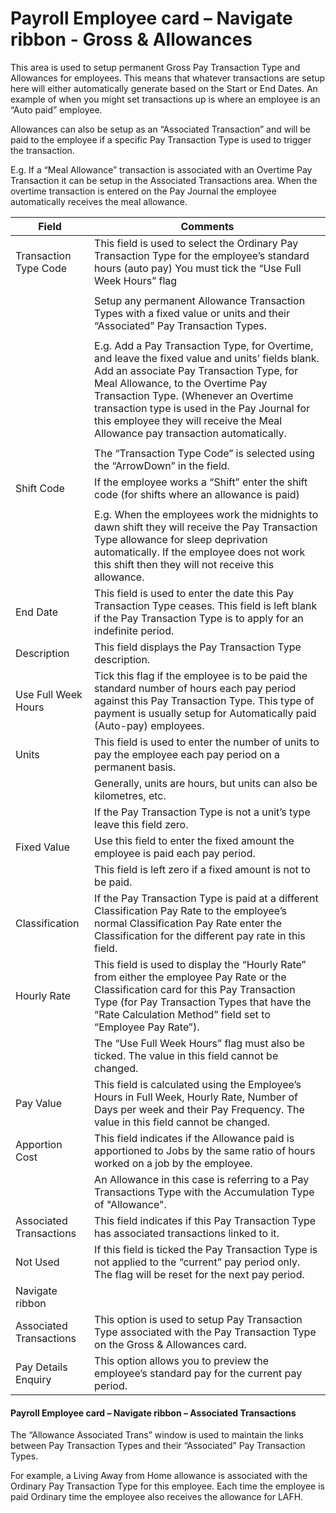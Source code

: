 # Payroll Employee card – Navigate ribbon - Gross & Allowances

This area is used to setup permanent Gross Pay Transaction Type and Allowances for employees.   This means that whatever transactions are setup here will either automatically generate based on the Start or End Dates.  An example of when you might set transactions up is where an employee is an “Auto paid” employee.  

Allowances can also be setup as an “Associated Transaction” and will be paid to the employee if a specific Pay Transaction Type is used to trigger the transaction.  
  
E.g. If a “Meal Allowance” transaction is associated with an Overtime Pay Transaction it can be setup in the Associated Transactions area.  When the overtime transaction is entered on the Pay Journal the employee automatically receives the meal allowance.


|Field|Comments|
|---|---|
|Transaction Type Code|This field is used to select the Ordinary Pay Transaction Type for the employee’s standard hours (auto pay) You must tick the “Use Full Week Hours” flag|
|||
||Setup any permanent Allowance Transaction Types with a fixed value or units and their “Associated” Pay Transaction Types. |
|||
||E.g. Add a Pay Transaction Type, for Overtime, and leave the fixed value and units’ fields blank.  Add an associate Pay Transaction Type, for Meal Allowance, to the Overtime Pay Transaction Type.  (Whenever an Overtime transaction type is used in the Pay Journal for this employee they will receive the Meal Allowance pay transaction automatically.|
|||
||The “Transaction Type Code” is selected using the “ArrowDown” in the field.|
|Shift Code|If the employee works a “Shift” enter the shift code (for shifts where an allowance is paid)
|||
||E.g. When the employees work the midnights to dawn shift they will receive the Pay Transaction Type allowance for sleep deprivation automatically.  If the employee does not work this shift then they will not receive this allowance.||Start Date|This field is used to enter the date from which this Pay Transaction Type applies.|
|End Date|This field is used to enter the date this Pay Transaction Type ceases.  This field is left blank if the Pay Transaction Type is to apply for an indefinite period.|
|Description|This field displays the Pay Transaction Type description.|
|Use Full Week Hours|Tick this flag if the employee is to be paid the standard number of hours each pay period against this Pay Transaction Type.  This type of payment is usually setup for Automatically paid (Auto-pay) employees.|
|Units|This field is used to enter the number of units to pay the employee each pay period on a permanent basis.|
||Generally, units are hours, but units can also be kilometres, etc.|
||If the Pay Transaction Type is not a unit’s type leave this field zero.|
|Fixed Value|Use this field to enter the fixed amount the employee is paid each pay period.|
||This field is left zero if a fixed amount is not to be paid.|
|Classification|If the Pay Transaction Type is paid at a different Classification Pay Rate to the employee’s normal Classification Pay Rate enter the Classification for the different pay rate in this field.|
|Hourly Rate|This field is used to display the “Hourly Rate” from either the employee Pay Rate or the Classification card for this Pay Transaction Type (for Pay Transaction Types that have the “Rate Calculation Method” field set to “Employee Pay Rate”). | 
||The “Use Full Week Hours” flag must also be ticked.  The value in this field cannot be changed. |
|Pay Value|This field is calculated using the Employee’s Hours in Full Week, Hourly Rate, Number of Days per week and their Pay Frequency.  The value in this field cannot be changed. |
|Apportion Cost|This field indicates if the Allowance paid is apportioned to Jobs by the same ratio of hours worked on a job by the employee.|
||An Allowance in this case is referring to a Pay Transactions Type with the Accumulation Type of "Allowance".|
|Associated Transactions|This field indicates if this Pay Transaction Type has associated transactions linked to it.|
|Not Used|If this field is ticked the Pay Transaction Type is not applied to the “current” pay period only.  The flag will be reset for the next pay period.|
|Navigate ribbon||
|Associated Transactions|This option is used to setup Pay Transaction Type associated with the Pay Transaction Type on the Gross & Allowances card.|
|Pay Details Enquiry|This option allows you to preview the employee’s standard pay for the current pay period.|

 

 






























 


#### Payroll Employee card – Navigate ribbon – Associated Transactions

The “Allowance Associated Trans” window is used to maintain the links between Pay Transaction Types and their “Associated” Pay Transaction Types.  

  

For example, a Living Away from Home allowance is associated with the Ordinary Pay Transaction Type for this employee.  Each time the employee is paid Ordinary time the employee also receives the allowance for LAFH.

 
 
